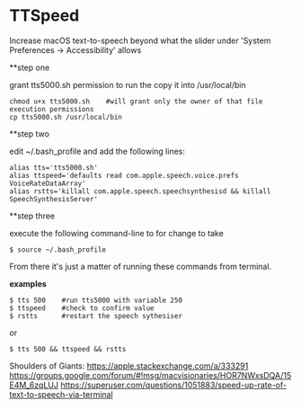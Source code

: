 # TTSpeed
Increase macOS text-to-speech beyond what the slider under 'System Preferences -> Accessibility' allows

**step one

grant tts5000.sh permission to run the copy it into /usr/local/bin
    
    chmod u+x tts5000.sh    #will grant only the owner of that file execution permissions 
    cp tts5000.sh /usr/local/bin

**step two

edit ~/.bash_profile and add the following lines:

    alias tts='tts5000.sh'
    alias ttspeed='defaults read com.apple.speech.voice.prefs VoiceRateDataArray'
    alias rstts='killall com.apple.speech.speechsynthesisd && killall SpeechSynthesisServer'

**step three

execute the following command-line to for change to take

    $ source ~/.bash_profile

From there it's just a matter of running these commands from terminal.

**examples**

    $ tts 500    #run tts5000 with variable 250
    $ ttspeed    #check to confirm value
    $ rstts      #restart the speech sythesiser 

or

    $ tts 500 && ttspeed && rstts

Shoulders of Giants:
https://apple.stackexchange.com/a/333291
https://groups.google.com/forum/#!msg/macvisionaries/HOR7NWxsDQA/15E4M_6zqLUJ
https://superuser.com/questions/1051883/speed-up-rate-of-text-to-speech-via-terminal


